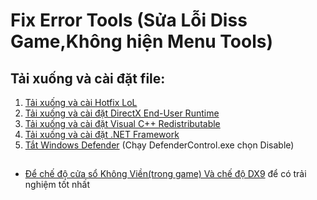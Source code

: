 # Fix Error Tools (Sửa Lỗi Diss Game,Không hiện Menu Tools)
## Tải xuống và cài đặt file:
1) <a href="https://discord.gg/zhzNh7K4Km" target="_blank" >Tải xuống và cài Hotfix LoL</a>
2) <a href="https://www.microsoft.com/en-us/download/details.aspx?id=35" target="_blank" >Tải xuống và cài đặt DirectX End-User Runtime</a>
3) <a href="https://www.techpowerup.com/download/visual-c-redistributable-runtime-package-all-in-one/" target="_blank" >Tải xuống và cài đặt Visual C++ Redistributable</a>
4) <a href="https://dotnet.microsoft.com/en-us/download/dotnet-framework" target="_blank" >Tải xuống và cài đặt .NET Framework</a>
5) <a href="https://www.sordum.org/downloads/?st-defender-control" target="_blank" >Tắt Windows Defender</a> (Chạy DefenderControl.exe chọn Disable)
  
##
* <a href="https://i.upanh.org/2022/12/20/Chua-co-ten.png" >Để chế độ cửa sổ Không Viền(trong game) Và chế độ DX9</a> để có trải nghiệm tốt nhất
